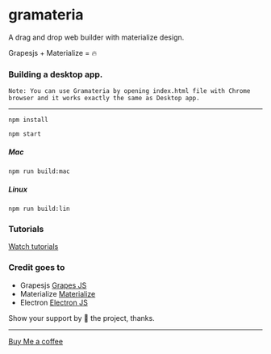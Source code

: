 # gramateria
A drag and drop web builder with materialize design.  

Grapesjs + Materialize = 🔥

### Building a desktop app.

`Note: You can use Gramateria by opening index.html file with Chrome browser and it works exactly the same as Desktop app.` 

----

```npm install```

```npm start```

##### Mac
```npm run build:mac```

##### Linux
```npm run build:lin```


### Tutorials
[Watch tutorials](https://www.youtube.com/watch?v=KNUIprEQm8M&index=2&list=PLuK4uSiMBzdleiFDbc5HtLgYNTGxxH7IZ)


### Credit goes to 
- Grapesjs [Grapes JS](http://www.grapesjs.com/ "Grapes Js")
- Materialize [Materialize](http://www.materializecss.com/ "Materialize")
- Electron [Electron JS](http://www.electronjs.org/ "Electron Js")

Show your support by 🌟 the project, thanks.

----

[Buy Me a coffee](https://www.buymeacoffee.com/ronaldaug)
